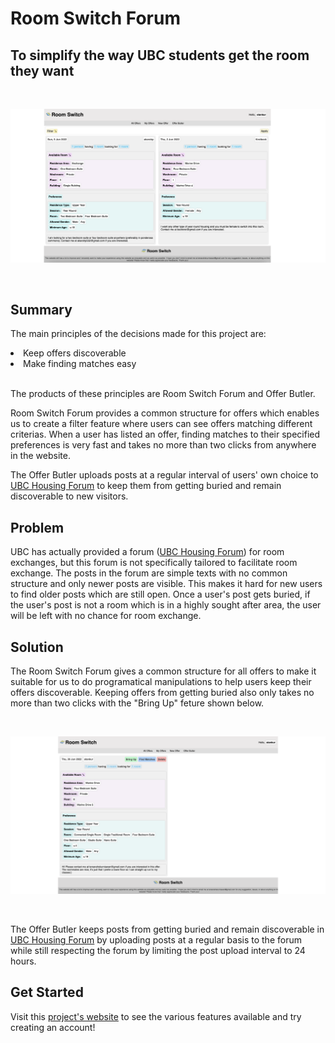 # Room Switch Forum 


## To simplify the way UBC students get the room they want 

<br>
<p align="center">
    <img src="room-switch-whole.png">
</p>
<br>

## Summary
The main principles of the decisions made for this project are:

<li>Keep offers discoverable</li>
<li>Make finding matches easy</li>

<br>

The products of these principles are Room Switch Forum and Offer Butler. 

Room Switch Forum provides a common structure for offers which enables us to create a filter feature where users can see offers matching different criterias. When a user has listed an offer, finding matches to their specified preferences is very fast and takes no more than two clicks from anywhere in the website.

The Offer Butler uploads posts at a regular interval of users' own choice to [UBC Housing Forum](https://forums.housing.ubc.ca/) to keep them from getting buried and remain discoverable to new visitors.


## Problem
UBC has actually provided a forum ([UBC Housing Forum](https://forums.housing.ubc.ca/)) for room exchanges, but this forum is not specifically tailored to facilitate room exchange. The posts in the forum are simple texts with no common structure and only newer posts are visible. This makes it hard for new users to find older posts which are still open. Once a user's post gets buried, if the user's post is not a room which is in a highly sought after area, the user will be left with no chance for room exchange.

## Solution
The Room Switch Forum gives a common structure for all offers to make it suitable for us to do programatical manipulations to help users keep their offers discoverable. Keeping offers from getting buried also only takes no more than two clicks with the "Bring Up" feture shown below. 

<br>
<p align="center">
    <img src="my-offers.png">
</p>
<br>

The Offer Butler keeps posts from getting buried and remain discoverable in [UBC Housing Forum](https://forums.housing.ubc.ca/) by uploading posts at a regular basis to the forum while still respecting the forum by limiting the post upload interval to 24 hours.


## Get Started
Visit this [project's website](https://room-switch.herokuapp.com/) to see the various features available and try creating an account!
